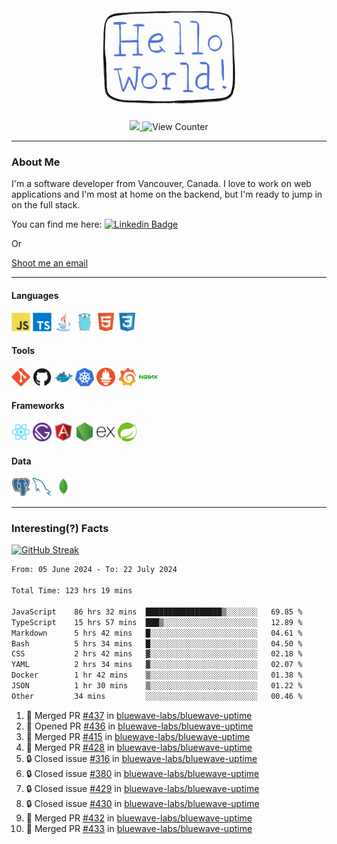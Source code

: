 <div align="center">
    <img src="./img/hello_world.webp" height="200px" width="">
    <div>
        <a href="https://www.linkedin.com/in/ajhollid">
            <img src="https://img.shields.io/badge/LinkedIn-blue"/>
        </a>
        <img src="https://komarev.com/ghpvc/?username=ajhollid&color=yellow" alt="View Counter">
    </div>
</div>

---

### About Me

I'm a software developer from Vancouver, Canada. I love to work on web applications and I'm most at home on the backend, but I'm ready to jump in on the full stack.

You can find me here: [![Linkedin Badge](https://img.shields.io/badge/-ajhollid-blue?style=flat&logo=Linkedin&logoColor=white)](https://www.linkedin.com/in/ajhollid)

Or

[Shoot me an email](mailto:ajhollid@gmail.com)

---

#### Languages

<div>
    <img src="./img/devicons/javascript-original.svg" width=30 height=30 alt="JavaScript">
    <img src="/img/devicons/typescript-original.svg" width=30 height=30 alt="TypeScript">
    <img src="./img/devicons/java-original.svg" width=30 height=30 alt="Java">
    <img src="./img/devicons/go-original.svg" width=30 height=30 alt="Golang">
    <img src="./img/devicons/html5-original.svg" width=30 height=30 alt="HTML 5">
    <img src="./img/devicons/css3-original.svg" width=30 height=30 alt="CSS 3">
</div>

#### Tools

<div>
    <img src="./img/devicons/git-original.svg" width=30 height=30 alt="Git">
    <img src="./img/devicons/github-original.svg" width=30 height=30 alt="Github">
    <img src="./img/devicons/docker-original.svg" width=30 
    height=30 alt="Docker">
    <img src="./img/devicons/kubernetes-original.svg" width=30 height=30 alt="K8">
    <img src="./img/devicons/prometheus-original.svg" width=30 height=30 alt="Prometheus">
    <img src="./img/devicons/grafana-original.svg" width=30 height=30 alt="Grafana">
    <img src="./img/devicons/nginx-original.svg" width=30 height=30 alt="Nginx">
</div>

#### Frameworks

<div>
    <img src="./img/devicons/react-original.svg" width=30 height=30 alt="React">
    <img src="./img/devicons/gatsby-original.svg" width=30 height=30 alt="Gatsby">
    <img src="./img/devicons/angularjs-original.svg" width=30 height=30 alt="AngularJS">
    <img src="./img/devicons/nodejs-original.svg" width=30 height=30 alt="NodeJS">
    <img src="./img/devicons/express-original.svg" width=30 height=30 alt="Express">
    <img src="./img/devicons/spring-original.svg" width=30 height=30 alt="Spring">
</div>

#### Data

<div>
    <img src="./img/devicons/postgresql-original.svg" width=30 height=30 alt="Postgresql">
    <img src="./img/devicons/mysql-original.svg" width=30 height=30 alt="Mysql">
    <img src="./img/devicons/mongodb-original.svg" width=30 height=30 alt="MongoDB">
</div>

---

### Interesting(?) Facts

[![GitHub Streak](http://github-readme-streak-stats.herokuapp.com?user=ajhollid)](https://git.io/streak-stats)

 <!--START_SECTION:waka-->

```txt
From: 05 June 2024 - To: 22 July 2024

Total Time: 123 hrs 19 mins

JavaScript    86 hrs 32 mins  █████████████████▒░░░░░░░   69.85 %
TypeScript    15 hrs 57 mins  ███▒░░░░░░░░░░░░░░░░░░░░░   12.89 %
Markdown      5 hrs 42 mins   █░░░░░░░░░░░░░░░░░░░░░░░░   04.61 %
Bash          5 hrs 34 mins   █░░░░░░░░░░░░░░░░░░░░░░░░   04.50 %
CSS           2 hrs 42 mins   ▓░░░░░░░░░░░░░░░░░░░░░░░░   02.18 %
YAML          2 hrs 34 mins   ▓░░░░░░░░░░░░░░░░░░░░░░░░   02.07 %
Docker        1 hr 42 mins    ▒░░░░░░░░░░░░░░░░░░░░░░░░   01.38 %
JSON          1 hr 30 mins    ▒░░░░░░░░░░░░░░░░░░░░░░░░   01.22 %
Other         34 mins         ░░░░░░░░░░░░░░░░░░░░░░░░░   00.46 %
```

<!--END_SECTION:waka-->


<!--START_SECTION:activity-->
1. 🎉 Merged PR [#437](https://github.com/bluewave-labs/bluewave-uptime/pull/437) in [bluewave-labs/bluewave-uptime](https://github.com/bluewave-labs/bluewave-uptime)
2. 💪 Opened PR [#436](https://github.com/bluewave-labs/bluewave-uptime/pull/436) in [bluewave-labs/bluewave-uptime](https://github.com/bluewave-labs/bluewave-uptime)
3. 🎉 Merged PR [#415](https://github.com/bluewave-labs/bluewave-uptime/pull/415) in [bluewave-labs/bluewave-uptime](https://github.com/bluewave-labs/bluewave-uptime)
4. 🎉 Merged PR [#428](https://github.com/bluewave-labs/bluewave-uptime/pull/428) in [bluewave-labs/bluewave-uptime](https://github.com/bluewave-labs/bluewave-uptime)
5. 🔒 Closed issue [#316](https://github.com/bluewave-labs/bluewave-uptime/issues/316) in [bluewave-labs/bluewave-uptime](https://github.com/bluewave-labs/bluewave-uptime)
6. 🔒 Closed issue [#380](https://github.com/bluewave-labs/bluewave-uptime/issues/380) in [bluewave-labs/bluewave-uptime](https://github.com/bluewave-labs/bluewave-uptime)
7. 🔒 Closed issue [#429](https://github.com/bluewave-labs/bluewave-uptime/issues/429) in [bluewave-labs/bluewave-uptime](https://github.com/bluewave-labs/bluewave-uptime)
8. 🔒 Closed issue [#430](https://github.com/bluewave-labs/bluewave-uptime/issues/430) in [bluewave-labs/bluewave-uptime](https://github.com/bluewave-labs/bluewave-uptime)
9. 🎉 Merged PR [#432](https://github.com/bluewave-labs/bluewave-uptime/pull/432) in [bluewave-labs/bluewave-uptime](https://github.com/bluewave-labs/bluewave-uptime)
10. 🎉 Merged PR [#433](https://github.com/bluewave-labs/bluewave-uptime/pull/433) in [bluewave-labs/bluewave-uptime](https://github.com/bluewave-labs/bluewave-uptime)
<!--END_SECTION:activity-->
